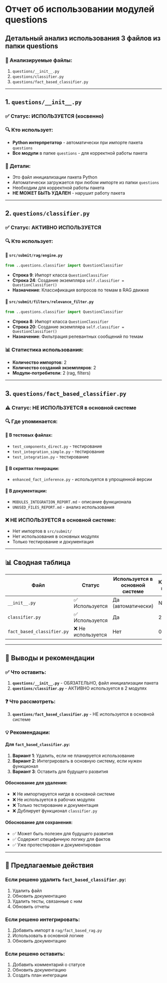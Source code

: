 # Отчет об использовании модулей questions

## Детальный анализ использования 3 файлов из папки questions

### 📁 Анализируемые файлы:
1. `questions/__init__.py`
2. `questions/classifier.py` 
3. `questions/fact_based_classifier.py`

---

## 1. `questions/__init__.py`

### ✅ Статус: **ИСПОЛЬЗУЕТСЯ** (косвенно)
### 🔍 Кто использует:
- **Python интерпретатор** - автоматически при импорте пакета `questions`
- **Все модули** в папке `questions` - для корректной работы пакета

### 📝 Детали:
- Это файл инициализации пакета Python
- Автоматически загружается при любом импорте из папки `questions`
- Необходим для корректной работы пакета
- **НЕ МОЖЕТ БЫТЬ УДАЛЕН** - нарушит работу пакета

---

## 2. `questions/classifier.py`

### ✅ Статус: **АКТИВНО ИСПОЛЬЗУЕТСЯ**
### 🔍 Кто использует:

#### 📍 `src/submit/rag/engine.py`
```python
from ..questions.classifier import QuestionClassifier
```
- **Строка 9**: Импорт класса `QuestionClassifier`
- **Строка 24**: Создание экземпляра `self.classifier = QuestionClassifier()`
- **Назначение**: Классификация вопросов по темам в RAG движке

#### 📍 `src/submit/filters/relevance_filter.py`
```python
from ..questions.classifier import QuestionClassifier
```
- **Строка 8**: Импорт класса `QuestionClassifier`
- **Строка 20**: Создание экземпляра `self.classifier = QuestionClassifier()`
- **Назначение**: Фильтрация релевантных сообщений по темам

### 📊 Статистика использования:
- **Количество импортов**: 2
- **Количество созданий экземпляров**: 2
- **Модули-потребители**: 2 (rag, filters)

---

## 3. `questions/fact_based_classifier.py`

### ⚠️ Статус: **НЕ ИСПОЛЬЗУЕТСЯ** в основной системе
### 🔍 Где упоминается:

#### 📍 В тестовых файлах:
- `test_components_direct.py` - тестирование
- `test_integration_simple.py` - тестирование
- `test_integration.py` - тестирование

#### 📍 В скриптах генерации:
- `enhanced_fact_inference.py` - используется в упрощенной версии

#### 📍 В документации:
- `MODULES_INTEGRATION_REPORT.md` - описание функционала
- `UNUSED_FILES_REPORT.md` - анализ использования

### ❌ **НЕ ИСПОЛЬЗУЕТСЯ** в основной системе:
- Нет импортов в `src/submit/`
- Нет использования в основных модулях
- Только тестирование и документация

---

## 📊 Сводная таблица

| Файл | Статус | Используется в основной системе | Количество импортов | Модули-потребители |
|------|--------|--------------------------------|-------------------|-------------------|
| `__init__.py` | ✅ Используется | Да (автоматически) | N/A | Все модули пакета |
| `classifier.py` | ✅ Используется | Да | 2 | rag, filters |
| `fact_based_classifier.py` | ❌ Не используется | Нет | 0 | Только тесты |

---

## 🎯 Выводы и рекомендации

### ✅ Что оставить:
1. **`questions/__init__.py`** - ОБЯЗАТЕЛЬНО, файл инициализации пакета
2. **`questions/classifier.py`** - АКТИВНО используется в 2 модулях

### ❓ Что рассмотреть:
3. **`questions/fact_based_classifier.py`** - НЕ используется в основной системе

### 💡 Рекомендации:

#### Для `fact_based_classifier.py`:
1. **Вариант 1**: Удалить, если не планируется использование
2. **Вариант 2**: Интегрировать в основную систему, если нужен функционал
3. **Вариант 3**: Оставить для будущего развития

#### Обоснование для удаления:
- ❌ Не импортируется нигде в основной системе
- ❌ Не используется в рабочих модулях
- ❌ Только тестирование и документация
- ❌ Дублирует функционал `classifier.py`

#### Обоснование для сохранения:
- ✅ Может быть полезен для будущего развития
- ✅ Содержит специфичную логику для фактов
- ✅ Уже протестирован и документирован

---

## 🔧 Предлагаемые действия

### Если решено удалить `fact_based_classifier.py`:
1. Удалить файл
2. Обновить документацию
3. Удалить тесты, связанные с ним
4. Обновить отчеты

### Если решено интегрировать:
1. Добавить импорт в `rag/fact_based_rag.py`
2. Использовать в основной логике
3. Обновить документацию

### Если решено оставить:
1. Добавить комментарий о статусе
2. Обновить документацию
3. Создать план интеграции
